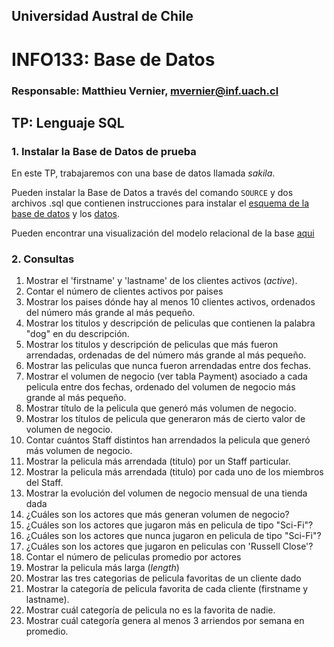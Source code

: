 ## Universidad Austral de Chile

# INFO133: Base de Datos

### Responsable: Matthieu Vernier, mvernier@inf.uach.cl

## TP: Lenguaje SQL

### 1. Instalar la Base de Datos de prueba

En este TP, trabajaremos con una base de datos llamada _sakila_. 
 
Pueden instalar la Base de Datos a través del comando <code>SOURCE</code> y dos archivos .sql que contienen instrucciones para instalar el [esquema de la base de datos](sakila-schema.sql) y los [datos](sakila-data.sql). 

Pueden encontrar una visualización del modelo relacional de la base [aqui](sakila_modelo.png)

### 2. Consultas

1. Mostrar el 'firstname' y 'lastname' de los clientes activos
 (_active_).
1. Contar el número de clientes activos por paises
1. Mostrar los paises dónde hay al menos 10 clientes activos, ordenados del número más grande al más pequeño.
1. Mostrar los titulos y descripción de peliculas que contienen la palabra "dog" en du descripción.
1. Mostrar los titulos y descripción de peliculas que más fueron arrendadas, ordenadas de del número más grande al más pequeño.
1. Mostrar las peliculas que nunca fueron arrendadas entre dos fechas.
1. Mostrar el volumen de negocio (ver tabla Payment) asociado a cada pelicula entre dos fechas, ordenado del volumen de negocio más grande al más pequeño.
1. Mostrar título de la pelicula que generó más volumen de negocio.
1. Mostrar los títulos de pelicula que generaron más de cierto valor de volumen de negocio.
1. Contar cuántos Staff distintos han arrendados la pelicula que generó más volumen de negocio.
1. Mostrar la pelicula más arrendada (titulo) por un Staff particular.
1. Mostrar la pelicula más arrendada (titulo) por cada uno de los miembros del Staff.
1. Mostrar la evolución del volumen de negocio mensual de una tienda dada
1. ¿Cuáles son los actores que más generan volumen de negocio?
1. ¿Cuáles son los actores que jugaron más en pelicula de tipo "Sci-Fi"?
1. ¿Cuáles son los actores que nunca jugaron en pelicula de tipo "Sci-Fi"?
1. ¿Cuáles son los actores que jugaron en peliculas con 'Russell Close'?
1. Contar el número de peliculas promedio por actores
1. Mostrar la pelicula más larga (_length_)
1. Mostrar las tres categorias de pelicula favoritas de un cliente dado
1. Mostrar la categoría de pelicula favorita de cada cliente (firstname y lastname).
1. Mostrar cuál categoría de pelicula no es la favorita de nadie.
1. Mostrar cuál categoría genera al menos 3 arriendos por semana en promedio.


